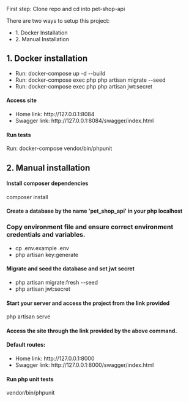 <p>First step: Clone repo and cd into pet-shop-api</p>

There are two ways to setup this project:

<ul>
<li>1. Docker Installation</li>
<li>2. Manual Installation</li>
</ul>

## 1. Docker installation

<ul>
<li>Run: docker-compose up -d --build</li>
<li>Run: docker-compose exec php php artisan migrate --seed</li>
<li>Run: docker-compose exec php php artisan jwt:secret</li>
</ul>

#### Access site

<ul>
<li>Home link: http://127.0.0.1:8084</li>
<li>Swagger link: http://127.0.0.1:8084/swagger/index.html</li>
</ul>

#### Run tests

Run: docker-compose vendor/bin/phpunit

## 2. Manual installation

#### Install composer dependencies

composer install

#### Create a database by the name 'pet_shop_api' in your php localhost

### Copy environment file and ensure correct environment credentials and variables.

<ul>
<li>cp .env.example .env</li>
<li>php artisan key:generate</li>
</ul>

#### Migrate and seed the database and set jwt secret

<ul>
<li>php artisan migrate:fresh --seed</li>
<li>php artisan jwt:secret</li>
</ul>

#### Start your server and access the project from the link provided

php artisan serve

#### Access the site through the link provided by the above command.

#### Default routes:

<ul>
<li>Home link: http://127.0.0.1:8000</li>
<li>Swagger link: http://127.0.0.1:8000/swagger/index.html</li>
</ul>

#### Run php unit tests

vendor/bin/phpunit
